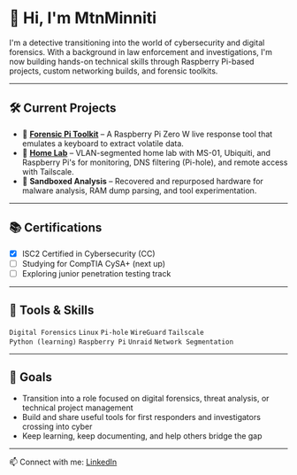 # 👋 Hi, I'm MtnMinniti

I'm a detective transitioning into the world of cybersecurity and digital forensics. With a background in law enforcement and investigations, I'm now building hands-on technical skills through Raspberry Pi-based projects, custom networking builds, and forensic toolkits.

---

## 🛠️ Current Projects

- 🔎 **[Forensic Pi Toolkit](https://github.com/MtnMinniti/forensicpi)** – A Raspberry Pi Zero W live response tool that emulates a keyboard to extract volatile data.
- 🧠 **[Home Lab](https://github.com/MtnMinniti/MiniMinnitiRack)** – VLAN-segmented home lab with MS-01, Ubiquiti, and Raspberry Pi's for monitoring, DNS filtering (Pi-hole), and remote access with Tailscale.
- 🧪 **Sandboxed Analysis** – Recovered and repurposed hardware for malware analysis, RAM dump parsing, and tool experimentation.

---

## 📚 Certifications

- [x] ISC2 Certified in Cybersecurity (CC)
- [ ] Studying for CompTIA CySA+ (next up)
- [ ] Exploring junior penetration testing track

---

## 🧰 Tools & Skills

`Digital Forensics` `Linux` `Pi-hole` `WireGuard` `Tailscale`  
`Python (learning)` `Raspberry Pi` `Unraid` `Network Segmentation`

---

## 🚀 Goals

- Transition into a role focused on digital forensics, threat analysis, or technical project management
- Build and share useful tools for first responders and investigators crossing into cyber
- Keep learning, keep documenting, and help others bridge the gap

---

📫 Connect with me: [LinkedIn](https://www.linkedin.com/in/adriano-minniti-297390346/)
